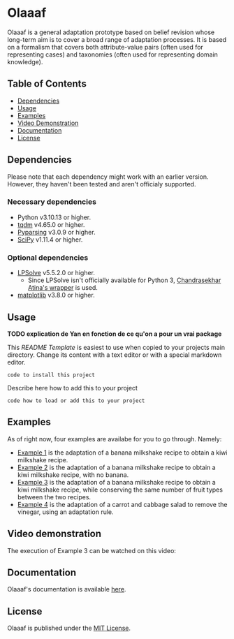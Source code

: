# Olaaaf

Olaaaf is a general adaptation prototype based on belief revision whose long-term aim is to cover a broad range of adaptation processes. It is based on a formalism that covers both attribute-value pairs
(often used for representing cases) and taxonomies (often used for representing domain knowledge).

## Table of Contents

- [Dependencies](#dependencies)
- [Usage](#usage)
- [Examples](#examples)
- [Video Demonstration](#video-demonstration)
- [Documentation](#documentation)
- [License](#license)

## Dependencies

Please note that each dependency might work with an earlier version.
However, they haven't been tested and aren't officialy supported.

### Necessary dependencies

- Python v3.10.13 or higher.
- [tqdm](https://tqdm.github.io) v4.65.0 or higher.
- [Pyparsing](https://github.com/pyparsing/pyparsing) v3.0.9 or higher.
- [SciPy](https://scipy.org) v1.11.4 or higher.

### Optional dependencies

- [LPSolve](https://lpsolve.sourceforge.net/5.5/) v5.5.2.0 or higher.
  - Since LPSolve isn't officially available for Python 3, [Chandrasekhar Atina's wrapper](https://github.com/chandu-atina/lp_solve_python_3x) is used.
- [matplotlib](https://matplotlib.org) v3.8.0 or higher.

## Usage

**TODO explication de Yan en fonction de ce qu'on a pour un vrai package**

This _README Template_ is easiest to use when copied to your projects main directory. Change its content with a text editor or with a special markdown editor.

    code to install this project

Describe here how to add this to your project

    code how to load or add this to your project

## Examples

As of right now, four examples are availabe for you to go through. Namely:

- [Example 1](examplesICCBR2024/example1.KiwiMilkshake.py) is the adaptation of a banana milkshake recipe to obtain a kiwi milkshake recipe.
- [Example 2](examplesICCBR2024/example2.KiwiMilkshakeNoBanana.py) is the adaptation of a banana milkshake recipe to obtain a kiwi milkshake recipe, with no banana.
- [Example 3](examplesICCBR2024/example3.KiwiMilkshakeSameNumberOfFruitTypes.py) is the adaptation of a banana milkshake recipe to obtain a kiwi milkshake recipe, while conserving the same number of fruit types between the two recipes.
- [Example 4](examplesICCBR2024/example4.CarrotCabbageSalad.py) is the adaptation of a carrot and cabbage salad to remove the vinegar, using an adaptation rule.

## Video demonstration

The execution of Example 3 can be watched on this video:



## Documentation

Olaaaf's documentation is available [here](https://olaaafengine.github.io/docs/).

## License

Olaaaf is published under the [MIT License](LICENSE).
